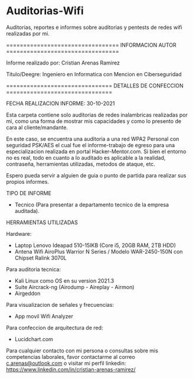# Auditorias-Wifi
Auditorias, reportes e informes sobre auditorias y pentests de redes wifi realizadas por mi.

================================= INFORMACION AUTOR =================================

Informe realizado por: 
Cristian Arenas Ramirez

Titulo/Deegre:
Ingeniero en Informatica con Mencion en Ciberseguridad

=============================== DETALLES DE CONFECCION ===============================

FECHA REALIZACION INFORME: 30-10-2021

Esta carpeta contiene solo auditorias de redes inalambricas realizadas por mi, como
una forma de mostrar mis capacidades y como lo presento de cara al cliente/mandante.

En este caso, se encuentra una auditoria a una red WPA2 Personal con seguridad PSK/AES
el cual fue el informe-trabajo de egreso para una especializacion realizada en portal
Hacker-Mentor.com. Si bien el entorno no es real, todo en cuanto a lo auditado es 
aplicable a la realidad, contraseña, herramientas utilizadas, metodos de ataque, etc.

Espero pueda servir a alguien de guia o punto de partida para realizar sus propios 
informes.

TIPO DE INFORME

- Tecnico (Para presentar a departamento tecnico de la empresa auditada).

HERRAMIENTAS UTILIZADAS

Hardware:

- Laptop Lenovo Ideapad 510-15IKB (Core i5, 20GB RAM, 2TB HDD)
- Antena Wifi AiroPlus Warrior N Series / Modelo WAR-2450-150N con Chipset Ralink 3070L

Para auditoria tecnica:

- Kali Linux como OS en su version 2021.3
- Suite Aircrack-ng (Airodump - Aireplay - Airmon)
- Airgeddon

Para visualizacion de señales y frecuencias:

- App movil Wifi Analyzer

Para confeccion de arquitectura de red:

- Lucidchart.com

Para cualquier contacto con mi persona o consultas sobre mis competencias laborales, favor 
contactarme al correo c.arenas@outlook.com o visitar mi perfil linkedin: 
https://www.linkedin.com/in/cristian-arenas-ramirez/
